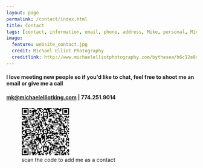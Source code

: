 ```yaml
---
layout: page
permalink: /contact/index.html
title: Contact
tags: [contact, information, email, phone, address, Mike, personal, Michael, Elliot, King, McGill]
image:
  feature: website_contact.jpg
  credit: Michael Elliot Photography
  creditlink: http://www.michaelelliotphotography.com/bythesea/h6c12e8d0#h681ce9e3
---
```


#### I love meeting new people so if you'd like to chat, feel free to shoot me an email or give me a call

#### <a href="mailto:mk@michaelelliotking.com?subject=Let's Connect!"  target="_blank">mk@michaelelliotking.com</a> | 774.251.9014

<figure>
	<img alt="Contact Info for Michael Elliot King" src="/images/QRContactMichaelElliotKing.png" width="30%">
	<figcaption>scan the code to add me as a contact</figcaption>
</figure>


<!--Department of Mechanical Engineering, McGill University<br>
817 Sherbrooke Street West<br>
Montreal, Quebec H3A 0C3 Canada
-->


